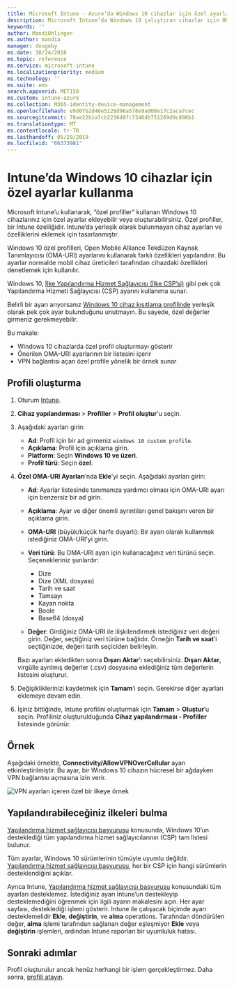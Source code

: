 ```yaml
---
title: Microsoft Intune - Azure’da Windows 10 cihazlar için özel ayarlar ekleme | Microsoft Docs
description: Microsoft Intune’da Windows 10 çalıştıran cihazlar için OMA-URI ayarlarını kullanmak üzere özel bir profil ekleyin veya oluşturun. Özel ayarları eklemek için özel bir profil kullanın.
keywords: ''
author: MandiOhlinger
ms.author: mandia
manager: dougeby
ms.date: 10/24/2018
ms.topic: reference
ms.service: microsoft-intune
ms.localizationpriority: medium
ms.technology: ''
ms.suite: ems
search.appverid: MET150
ms.custom: intune-azure
ms.collection: M365-identity-device-management
ms.openlocfilehash: e9d07b2d46e5128d96a578e9a000e17c2aca7cec
ms.sourcegitcommit: 78ae22b1a7cb221648fc7346db751269d9c898b1
ms.translationtype: MT
ms.contentlocale: tr-TR
ms.lasthandoff: 05/29/2019
ms.locfileid: "66373981"
---
```

# <a name="use-custom-settings-for-windows-10-devices-in-intune"></a>Intune’da Windows 10 cihazlar için özel ayarlar kullanma

Microsoft Intune’u kullanarak, “özel profiller” kullanan Windows 10 cihazlarınız için özel ayarlar ekleyebilir veya oluşturabilirsiniz. Özel profiller, bir Intune özelliğidir. Intune’da yerleşik olarak bulunmayan cihaz ayarları ve özelliklerini eklemek için tasarlanmıştır.

Windows 10 özel profilleri, Open Mobile Alliance Tekdüzen Kaynak Tanımlayıcısı (OMA-URI) ayarlarını kullanarak farklı özellikleri yapılandırır. Bu ayarlar normalde mobil cihaz üreticileri tarafından cihazdaki özellikleri denetlemek için kullanılır. 

Windows 10, [İlke Yapılandırma Hizmet Sağlayıcısı (İlke CSP’si)](https://technet.microsoft.com/itpro/windows/manage/how-it-pros-can-use-configuration-service-providers) gibi pek çok Yapılandırma Hizmeti Sağlayıcısı (CSP) ayarını kullanıma sunar.

Belirli bir ayarı arıyorsanız [Windows 10 cihaz kısıtlama profilinde](device-restrictions-windows-10.md) yerleşik olarak pek çok ayar bulunduğunu unutmayın. Bu sayede, özel değerler girmeniz gerekmeyebilir.

Bu makale:

- Windows 10 cihazlarda özel profil oluşturmayı gösterir
- Önerilen OMA-URI ayarlarının bir listesini içerir
- VPN bağlantısı açan özel profile yönelik bir örnek sunar

## <a name="create-the-profile"></a>Profili oluşturma

1. Oturum [Intune](https://go.microsoft.com/fwlink/?linkid=2090973).
2. **Cihaz yapılandırması** > **Profiller** > **Profil oluştur**'u seçin.
3. Aşağıdaki ayarları girin:

    - **Ad**: Profil için bir ad girmeniz `windows 10 custom profile`.
    - **Açıklama**: Profil için açıklama girin.
    - **Platform**: Seçin **Windows 10 ve üzeri**.
    - **Profil türü**: Seçin **özel**.

4. **Özel OMA-URI Ayarları**’nda **Ekle**’yi seçin. Aşağıdaki ayarları girin:

    - **Ad**: Ayarlar listesinde tanımanıza yardımcı olması için OMA-URI ayarı için benzersiz bir ad girin.
    - **Açıklama**: Ayar ve diğer önemli ayrıntıları genel bakışını veren bir açıklama girin.
    - **OMA-URI** (büyük/küçük harfe duyarlı): Bir ayarı olarak kullanmak istediğiniz OMA-URI'yi girin.
    - **Veri türü**: Bu OMA-URI ayarı için kullanacağınız veri türünü seçin. Seçenekleriniz şunlardır:

        - Dize
        - Dize (XML dosyası)
        - Tarih ve saat
        - Tamsayı
        - Kayan nokta
        - Boole
        - Base64 (dosya)

    - **Değer**: Girdiğiniz OMA-URI ile ilişkilendirmek istediğiniz veri değeri girin. Değer, seçtiğiniz veri türüne bağlıdır. Örneğin **Tarih ve saat**’i seçtiğinizde, değeri tarih seçiciden belirleyin.

    Bazı ayarları ekledikten sonra **Dışarı Aktar**’ı seçebilirsiniz. **Dışarı Aktar**, virgülle ayrılmış değerler (.csv) dosyasına eklediğiniz tüm değerlerin listesini oluşturur.

5. Değişikliklerinizi kaydetmek için **Tamam**’ı seçin. Gerekirse diğer ayarları eklemeye devam edin.
6. İşiniz bittiğinde, Intune profilini oluşturmak için **Tamam** > **Oluştur**’u seçin. Profiliniz oluşturulduğunda **Cihaz yapılandırması - Profiller** listesinde görünür.

## <a name="example"></a>Örnek

Aşağıdaki örnekte, **Connectivity/AllowVPNOverCellular** ayarı etkinleştirilmiştir. Bu ayar, bir Windows 10 cihazın hücresel bir ağdayken VPN bağlantısı açmasına izin verir.

![VPN ayarları içeren özel bir ilkeye örnek](./media/custom-policy-example.png)

## <a name="find-the-policies-you-can-configure"></a>Yapılandırabileceğiniz ilkeleri bulma

[Yapılandırma hizmet sağlayıcısı başvurusu](https://msdn.microsoft.com/windows/hardware/commercialize/customize/mdm/configuration-service-provider-reference) konusunda, Windows 10’un desteklediği tüm yapılandırma hizmet sağlayıcılarının (CSP) tam listesi bulunur.

Tüm ayarlar, Windows 10 sürümlerinin tümüyle uyumlu değildir. [Yapılandırma hizmet sağlayıcısı başvurusu](https://msdn.microsoft.com/windows/hardware/commercialize/customize/mdm/configuration-service-provider-reference), her bir CSP için hangi sürümlerin desteklendiğini açıklar.

Ayrıca Intune, [Yapılandırma hizmet sağlayıcısı başvurusu](https://msdn.microsoft.com/windows/hardware/commercialize/customize/mdm/configuration-service-provider-reference) konusundaki tüm ayarları desteklemez. İstediğiniz ayarı Intune’un destekleyip desteklemediğini öğrenmek için ilgili ayarın makalesini açın. Her ayar sayfası, desteklediği işlemi gösterir. Intune ile çalışacak biçimde ayarı desteklemelidir **Ekle**, **değiştirin**, ve **alma** operations. Tarafından döndürülen değer, **alma** işlemi tarafından sağlanan değer eşleşmiyor **Ekle** veya **değiştirin** işlemleri, ardından Intune raporları bir uyumluluk hatası.

## <a name="next-steps"></a>Sonraki adımlar

Profil oluşturulur ancak henüz herhangi bir işlem gerçekleştirmez. Daha sonra, [profili atayın](device-profile-assign.md).
